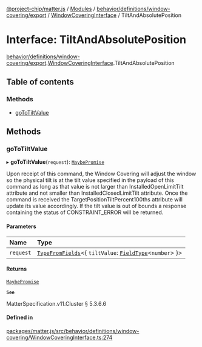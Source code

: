 [@project-chip/matter.js](../README.md) / [Modules](../modules.md) / [behavior/definitions/window-covering/export](../modules/behavior_definitions_window_covering_export.md) / [WindowCoveringInterface](../modules/behavior_definitions_window_covering_export.WindowCoveringInterface.md) / TiltAndAbsolutePosition

# Interface: TiltAndAbsolutePosition

[behavior/definitions/window-covering/export](../modules/behavior_definitions_window_covering_export.md).[WindowCoveringInterface](../modules/behavior_definitions_window_covering_export.WindowCoveringInterface.md).TiltAndAbsolutePosition

## Table of contents

### Methods

- [goToTiltValue](behavior_definitions_window_covering_export.WindowCoveringInterface.TiltAndAbsolutePosition.md#gototiltvalue)

## Methods

### goToTiltValue

▸ **goToTiltValue**(`request`): [`MaybePromise`](../modules/util_export.md#maybepromise)

Upon receipt of this command, the Window Covering will adjust the window so the physical tilt is at the tilt
value specified in the payload of this command as long as that value is not larger than
InstalledOpenLimitTilt attribute and not smaller than InstalledClosedLimitTilt attribute. Once the command
is received the TargetPositionTiltPercent100ths attribute will update its value accordingly. If the tilt
value is out of bounds a response containing the status of CONSTRAINT_ERROR will be returned.

#### Parameters

| Name | Type |
| :------ | :------ |
| `request` | [`TypeFromFields`](../modules/tlv_export.md#typefromfields)\<\{ `tiltValue`: [`FieldType`](tlv_export.FieldType.md)\<`number`\>  }\> |

#### Returns

[`MaybePromise`](../modules/util_export.md#maybepromise)

**`See`**

MatterSpecification.v11.Cluster § 5.3.6.6

#### Defined in

[packages/matter.js/src/behavior/definitions/window-covering/WindowCoveringInterface.ts:274](https://github.com/project-chip/matter.js/blob/904d0c9b952b91f28a21803759c5e5c66ee4d272/packages/matter.js/src/behavior/definitions/window-covering/WindowCoveringInterface.ts#L274)
